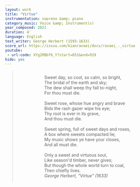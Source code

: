 ```yaml
---
layout: work
title: "Virtue"
instrumentation: soprano &amp; piano
category_music: Voice &amp; Instrument(s)
year_composed: 2021
duration: 4'
language: English
text_writer: George Herbert (1593-1633)
score_url: https://issuu.com/kianravaei/docs/ravaei_-_virtue
youtube:
 - url-code: XYg2RBbf6_Y?start=651&end=919
hide: yes
---
```

<blockquote>
<div style="text-align: center;">
<p style="display: inline-block; text-align: left;">Sweet day, so cool, so calm, so bright,<br>
The bridal of the earth and sky;<br>
The dew shall weep thy fall to-night,<br>
For thou must die.<br>
<br>
Sweet rose, whose hue angry and brave<br>
Bids the rash gazer wipe his eye;<br>
Thy root is ever in its grave,<br>
And thou must die.<br>
<br>
Sweet spring, full of sweet days and roses,<br>
A box where sweets compacted lie;<br>
My music shows ye have your closes,<br>
And all must die.<br>
<br>
Only a sweet and virtuous soul,<br>
Like season'd timber, never gives;<br>
But though the whole world turn to coal,<br>
Then chiefly lives.<br>
<cite style="text-align:right;">George Herbert, "Virtue" (1633)</cite></p>
</div>
</blockquote>